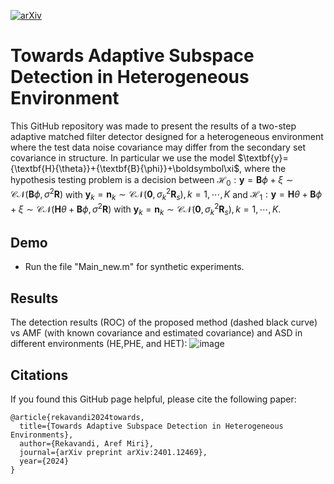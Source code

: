 [![arXiv](https://img.shields.io/badge/arXiv-2306.04670-b31b1b.svg)](https://arxiv.org/abs/2401.12469)
# Towards Adaptive Subspace Detection in Heterogeneous Environment

This GitHub repository was made to present the results of a two-step adaptive matched filter detector designed for a heterogeneous environment where the test data noise covariance may differ from the secondary set covariance in structure. In particular we use the model $\textbf{y}={\textbf{H}{\theta}}+{\textbf{B}\{\phi}}+\boldsymbol\xi$, where the hypothesis testing problem is a decision between ${\mathcal{H}_0}:
\textbf{y}=\textbf{B}{\phi}+{\xi} \sim \mathcal{C}\mathcal{N}(\textbf{B}{\phi},\sigma^2\textbf{R})$ with $\textbf{y}_k=\textbf{n}_k \sim \mathcal{C}\mathcal{N}(\textbf{0},\sigma^2_k\textbf{R}_s), k=1,\cdots,K$ and ${\mathcal{H}_1}:\textbf{y}=\textbf{H}{\theta}+\textbf{B}{\phi}+{\xi} \sim \mathcal{C}\mathcal{N}(\textbf{H}{\theta}+\textbf{B}{\phi},\sigma^2\textbf{R})$ with $\textbf{y}_k=\textbf{n}_k \sim \mathcal{C}\mathcal{N}(\textbf{0},\sigma^2_k\textbf{R}_s), k=1,\cdots,K$.

## Demo
+ Run the file "Main_new.m" for synthetic experiments.

## Results
The detection results (ROC) of the proposed method (dashed black curve) vs AMF (with known covariance and estimated covariance) and ASD in different environments (HE,PHE, and HET):
![image](https://github.com/arekavandi/Heterogeneous_Detector/assets/101369948/65b37abd-a5e7-44ab-adb3-04a37a763a07)



## Citations
If you found this GitHub page helpful, please cite the following paper:

```
@article{rekavandi2024towards,
  title={Towards Adaptive Subspace Detection in Heterogeneous Environments},
  author={Rekavandi, Aref Miri},
  journal={arXiv preprint arXiv:2401.12469},
  year={2024}
}
```
